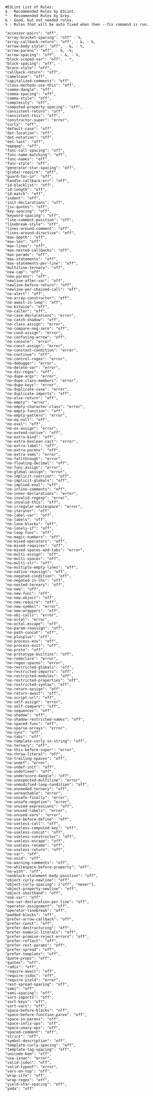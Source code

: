         #ESLint List of Rules:
        $ - Recommended Rules by ESLint.
        * - Recommended Rules by Grey.
        & - Good, but not needed rules.
        % - Rules that will be auto fixed when then --fix comamnd is run.
        
        "accessor-pairs": "off", 
        "array-bracket-spacing": "off" - %,
        "array-callback-return": "off", - &, - %,
        "arrow-body-style": "off", - &, - %,
        "arrow-parens": "off", - &, -%,
        "arrow-spacing": "off",  - &, - %,
        "block-scoped-var": "off", - *,
        "block-spacing": "off", - 
        "brace-style": "off",
        "callback-return": "off",
        "camelcase": "off",
        "capitalized-comments": "off",
        "class-methods-use-this": "off",
        "comma-dangle": "off",
        "comma-spacing": "off",
        "comma-style": "off",
        "complexity": "off",
        "computed-property-spacing": "off",
        "consistent-return": "off",
        "consistent-this": "off",
        "constructor-super": "error",
        "curly": "off",
        "default-case": "off",
        "dot-location": "off",
        "dot-notation": "off",
        "eol-last": "off",
        "eqeqeq": "off",
        "func-call-spacing": "off",
        "func-name-matching": "off",
        "func-names": "off",
        "func-style": "off",
        "generator-star-spacing": "off",
        "global-require": "off",
        "guard-for-in": "off",
        "handle-callback-err": "off",
        "id-blacklist": "off",
        "id-length": "off",
        "id-match": "off",
        "indent": "off",
        "init-declarations": "off",
        "jsx-quotes": "off",
        "key-spacing": "off",
        "keyword-spacing": "off",
        "line-comment-position": "off",
        "linebreak-style": "off",
        "lines-around-comment": "off",
        "lines-around-directive": "off",
        "max-depth": "off",
        "max-len": "off",
        "max-lines": "off",
        "max-nested-callbacks": "off",
        "max-params": "off",
        "max-statements": "off",
        "max-statements-per-line": "off",
        "multiline-ternary": "off",
        "new-cap": "off",
        "new-parens": "off",
        "newline-after-var": "off",
        "newline-before-return": "off",
        "newline-per-chained-call": "off",
        "no-alert": "off",
        "no-array-constructor": "off",
        "no-await-in-loop": "off",
        "no-bitwise": "off",
        "no-caller": "off",
        "no-case-declarations": "error",
        "no-catch-shadow": "off",
        "no-class-assign": "error",
        "no-compare-neg-zero": "off",
        "no-cond-assign": "error",
        "no-confusing-arrow": "off",
        "no-console": "error",
        "no-const-assign": "error",
        "no-constant-condition": "error",
        "no-continue": "off",
        "no-control-regex": "error",
        "no-debugger": "error",
        "no-delete-var": "error",
        "no-div-regex": "off",
        "no-dupe-args": "error",
        "no-dupe-class-members": "error",
        "no-dupe-keys": "error",
        "no-duplicate-case": "error",
        "no-duplicate-imports": "off",
        "no-else-return": "off",
        "no-empty": "error",
        "no-empty-character-class": "error",
        "no-empty-function": "off",
        "no-empty-pattern": "error",
        "no-eq-null": "off",
        "no-eval": "off",
        "no-ex-assign": "error",
        "no-extend-native": "off",
        "no-extra-bind": "off",
        "no-extra-boolean-cast": "error",
        "no-extra-label": "off",
        "no-extra-parens": "off",
        "no-extra-semi": "error",
        "no-fallthrough": "error",
        "no-floating-decimal": "off",
        "no-func-assign": "error",
        "no-global-assign": "error",
        "no-implicit-coercion": "off",
        "no-implicit-globals": "off",
        "no-implied-eval": "off",
        "no-inline-comments": "off",
        "no-inner-declarations": "error",
        "no-invalid-regexp": "error",
        "no-invalid-this": "off",
        "no-irregular-whitespace": "error",
        "no-iterator": "off",
        "no-label-var": "off",
        "no-labels": "off",
        "no-lone-blocks": "off",
        "no-lonely-if": "off",
        "no-loop-func": "off",
        "no-magic-numbers": "off",
        "no-mixed-operators": "off",
        "no-mixed-requires": "off",
        "no-mixed-spaces-and-tabs": "error",
        "no-multi-assign": "off",
        "no-multi-spaces": "off",
        "no-multi-str": "off",
        "no-multiple-empty-lines": "off",
        "no-native-reassign": "off",
        "no-negated-condition": "off",
        "no-negated-in-lhs": "off",
        "no-nested-ternary": "off",
        "no-new": "off",
        "no-new-func": "off",
        "no-new-object": "off",
        "no-new-require": "off",
        "no-new-symbol": "error",
        "no-new-wrappers": "off",
        "no-obj-calls": "error",
        "no-octal": "error",
        "no-octal-escape": "off",
        "no-param-reassign": "off",
        "no-path-concat": "off",
        "no-plusplus": "off",
        "no-process-env": "off",
        "no-process-exit": "off",
        "no-proto": "off",
        "no-prototype-builtins": "off",
        "no-redeclare": "error",
        "no-regex-spaces": "error",
        "no-restricted-globals": "off",
        "no-restricted-imports": "off",
        "no-restricted-modules": "off",
        "no-restricted-properties": "off",
        "no-restricted-syntax": "off",
        "no-return-assign": "off",
        "no-return-await": "off",
        "no-script-url": "off",
        "no-self-assign": "error",
        "no-self-compare": "off",
        "no-sequences": "off",
        "no-shadow": "off",
        "no-shadow-restricted-names": "off",
        "no-spaced-func": "off",
        "no-sparse-arrays": "error",
        "no-sync": "off",
        "no-tabs": "off",
        "no-template-curly-in-string": "off",
        "no-ternary": "off",
        "no-this-before-super": "error",
        "no-throw-literal": "off",
        "no-trailing-spaces": "off",
        "no-undef": "error",
        "no-undef-init": "off",
        "no-undefined": "off",
        "no-underscore-dangle": "off",
        "no-unexpected-multiline": "error",
        "no-unmodified-loop-condition": "off",
        "no-unneeded-ternary": "off",
        "no-unreachable": "error",
        "no-unsafe-finally": "error",
        "no-unsafe-negation": "error",
        "no-unused-expressions": "off",
        "no-unused-labels": "error",
        "no-unused-vars": "error",
        "no-use-before-define": "off",
        "no-useless-call": "off",
        "no-useless-computed-key": "off",
        "no-useless-concat": "off",
        "no-useless-constructor": "off",
        "no-useless-escape": "off",
        "no-useless-rename": "off",
        "no-useless-return": "off",
        "no-var": "off",
        "no-void": "off",
        "no-warning-comments": "off",
        "no-whitespace-before-property": "off",
        "no-with": "off",
        "nonblock-statement-body-position": "off",
        "object-curly-newline": "off",
        "object-curly-spacing": ["off", "never"],
        "object-property-newline": "off",
        "object-shorthand": "off",
        "one-var": "off",
        "one-var-declaration-per-line": "off",
        "operator-assignment": "off",
        "operator-linebreak": "off",
        "padded-blocks": "off",
        "prefer-arrow-callback": "off",
        "prefer-const": "off",
        "prefer-destructuring": "off",
        "prefer-numeric-literals": "off",
        "prefer-promise-reject-errors": "off",
        "prefer-reflect": "off",
        "prefer-rest-params": "off",
        "prefer-spread": "off",
        "prefer-template": "off",
        "quote-props": "off",
        "quotes": "off",
        "radix": "off",
        "require-await": "off",
        "require-jsdoc": "off",
        "require-yield": "error",
        "rest-spread-spacing": "off",
        "semi": "off",
        "semi-spacing": "off",
        "sort-imports": "off",
        "sort-keys": "off",
        "sort-vars": "off",
        "space-before-blocks": "off",
        "space-before-function-paren": "off",
        "space-in-parens": "off",
        "space-infix-ops": "off",
        "space-unary-ops": "off",
        "spaced-comment": "off",
        "strict": "off",
        "symbol-description": "off",
        "template-curly-spacing": "off",
        "template-tag-spacing": "off",
        "unicode-bom": "off",
        "use-isnan": "error",
        "valid-jsdoc": "off",
        "valid-typeof": "error",
        "vars-on-top": "off",
        "wrap-iife": "off",
        "wrap-regex": "off",
        "yield-star-spacing": "off",
        "yoda": "off"
